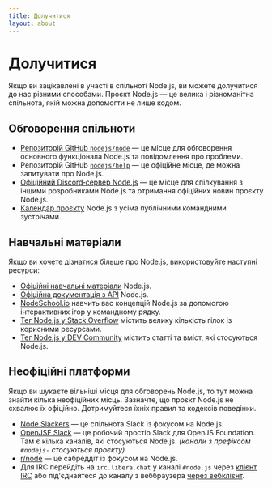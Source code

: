 ```yaml
---
title: Долучитися
layout: about
---
```


# Долучитися

Якщо ви зацікавлені в участі в спільноті Node.js, ви можете долучитися до нас різними способами. Проєкт Node.js — це велика і різноманітна спільнота, якій можна допомогти не лише кодом.

## Обговорення спільноти

- [Репозиторій GitHub `nodejs/node`](https://github.com/nodejs/node/issues) — це місце для обговорення основного функціонала Node.js та повідомлення про проблеми.
- Репозиторій GitHub [`nodejs/help`](https://github.com/nodejs/help/issues) — це офіційне місце, де можна запитувати про Node.js.
- [Офіційний Discord‑сервер Node.js](https://discord.gg/nodejs) — це місце для спілкування з іншими розробниками Node.js та отримання офіційних новин проєкту Node.js.
- [Календар проєкту](https://nodejs.org/calendar) Node.js з усіма публічними командними зустрічами.

## Навчальні матеріали

Якщо ви хочете дізнатися більше про Node.js, використовуйте наступні ресурси:

- [Офіційні навчальні матеріали](https://nodejs.org/en/learn/) Node.js.
- [Офіційна документація з API](https://nodejs.org/api/) Node.js.
- [NodeSchool.io](https://nodeschool.io/) навчить вас концепцій Node.js за допомогою інтерактивних ігор у командному рядку.
- [Тег Node.js у Stack Overflow](https://stackoverflow.com/questions/tagged/node.js) містить велику кількість гілок із корисними ресурсами.
- [Тег Node.js у DEV Community](https://dev.to/t/node) містить статті та вміст, які стосуються Node.js.

## Неофіційні платформи

Якщо ви шукаєте вільніші місця для обговорень Node.js, то тут можна знайти кілька неофіційних місць.
Зазначте, що проєкт Node.js не схвалює їх офіційно. Дотримуйтеся їхніх правил та кодексів поведінки.

- [Node Slackers](https://www.nodeslackers.com/) — це спільнота Slack із фокусом на Node.js.
- [OpenJSF Slack](https://slack-invite.openjsf.org/) — це робочий простір Slack для OpenJS Foundation. Там є кілька каналів, які стосуються Node.js. _(канали з префіксом `#nodejs-` стосуються проєкту)_
- [r/node](https://www.reddit.com/r/node/) — це сабреддіт із фокусом на Node.js.
- Для IRC перейдіть на `irc.libera.chat` у каналі `#node.js` через [клієнт IRC](https://en.wikipedia.org/wiki/Comparison_of_Internet_Relay_Chat_clients) або під'єднайтеся до каналу з веббраузера [через вебклієнт](https://kiwiirc.com/nextclient/).
